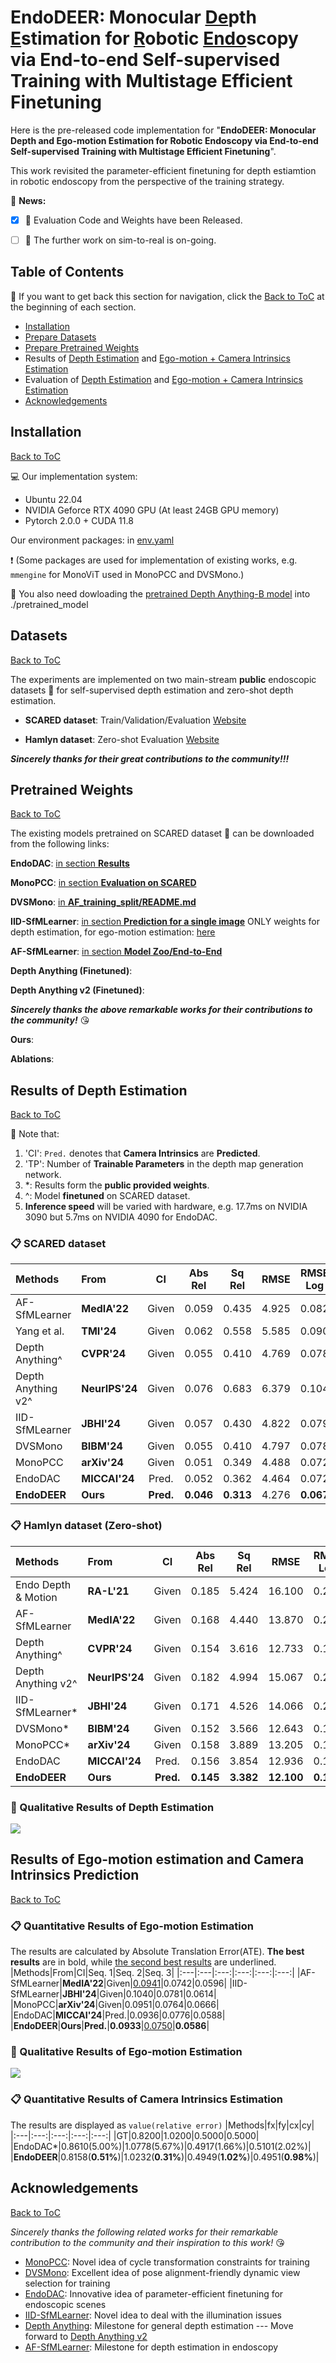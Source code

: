 # EndoDEER: Monocular <ins>De</ins>pth <ins>E</ins>stimation for <ins>R</ins>obotic <ins>Endo</ins>scopy via End-to-end Self-supervised Training with Multistage Efficient Finetuning
Here is the pre-released code implementation for "**EndoDEER: Monocular Depth and Ego-motion Estimation for Robotic Endoscopy via End-to-end Self-supervised Training with Multistage Efficient Finetuning**". 

This work revisited the parameter-efficient finetuning for depth estiamtion in robotic endoscopy from the perspective of the training strategy.

:newspaper: **News:**
- [X] 🚩 Evaluation Code and Weights have been Released.
- [ ] :dart: The further work on sim-to-real is on-going.


## Table of Contents
📑 If you want to get back this section for navigation, click the [Back to ToC](#table-of-contents) at the beginning of each section.
- [Installation](#installation)
- [Prepare Datasets](#datasets)
- [Prepare Pretrained Weights](#pretrained-weights)
- Results of [Depth Estimation](#results-of-depth-estimation) and [Ego-motion + Camera Intrinsics Estimation](#results-of-ego-motion-estimation-and-camera-intrinsics-prediction)
- Evaluation of [Depth Estimation](#evaluation-of-depth-estimation) and [Ego-motion + Camera Intrinsics Estimation](#evaluation-of-ego-motion-estimation-and-camera-intrinsics-prediction)
- [Acknowledgements](#acknowledgements)

## Installation
[Back to ToC](#table-of-contents)

:computer: Our implementation system: 
- Ubuntu 22.04
- NVIDIA Geforce RTX 4090 GPU (At least 24GB GPU memory)
- Pytorch 2.0.0 + CUDA 11.8

Our environment packages: in [env.yaml](env.yaml)

:heavy_exclamation_mark: (Some packages are used for implementation of existing works, e.g. `mmengine` for MonoViT used in MonoPCC and DVSMono.)

:file_folder: You also need dowloading the [pretrained Depth Anything-B model](https://huggingface.co/spaces/LiheYoung/Depth-Anything/tree/main/checkpoints) into ./pretrained_model

## Datasets
[Back to ToC](#table-of-contents)

The experiments are implemented on two main-stream **public** endoscopic datasets :file_folder: for self-supervised depth estimation and zero-shot depth estimation.
- **SCARED dataset**: Train/Validation/Evaluation [Website](https://endovissub2019-scared.grand-challenge.org/)

- **Hamlyn dataset**: Zero-shot Evaluation [Website](http://hamlyn.doc.ic.ac.uk/vision/)

_**Sincerely thanks for their great contributions to the community!!!**_

## Pretrained Weights
[Back to ToC](#table-of-contents)

The existing models pretrained on SCARED dataset :floppy_disk: can be downloaded from the following links:

**EndoDAC**: [in section **Results**](https://github.com/BeileiCui/EndoDAC?tab=readme-ov-file#results)

**MonoPCC**: [in section **Evaluation on SCARED**](https://github.com/adam99goat/MonoPCC?tab=readme-ov-file#-evaluation-on-scared)

**DVSMono**: [in **AF_training_split/README.md**](https://github.com/adam99goat/DVSMono/blob/main/AF_training_split/README.md#comparison-with-sotas-using-the-training-split-of-af-sfmlearner)

**IID-SfMLearner**: [in section **Prediction for a single image**](https://github.com/bobo909/IID-SfmLearner?tab=readme-ov-file#%EF%B8%8F-prediction-for-a-single-image) ONLY weights for depth estimation, for ego-motion estimation: [here]()

**AF-SfMLearner**: [in section **Model Zoo/End-to-End**](https://github.com/ShuweiShao/AF-SfMLearner?tab=readme-ov-file#-model-zoo)

**Depth Anything (Finetuned)**: 

**Depth Anything v2 (Finetuned)**: 

_**Sincerely thanks the above remarkable works for their contributions to the community!**_ :kissing_heart:

**Ours**: 

**Ablations**:

## Results of Depth Estimation
[Back to ToC](#table-of-contents)

:pushpin: Note that:
1. 'CI': `Pred.` denotes that **Camera Intrinsics** are **Predicted**.
2. 'TP': Number of **Trainable Parameters** in the depth map generation network.
3. *: Results form the **public provided weights**.
4. \^: Model **finetuned** on SCARED dataset.
5. **Inference speed** will be varied with hardware, e.g. 17.7ms on NVIDIA 3090 but 5.7ms on NVIDIA 4090 for EndoDAC.
### :clipboard: SCARED dataset
|Methods|From|CI|Abs Rel|Sq Rel|RMSE|RMSE Log|$\delta$|TP/M|Speed/ms|
|:---|:---|:---:|:---:|:---:|:---:|:---:|:---:|:---:|:---:|
|AF-SfMLearner|**MedIA'22**|Given|0.059|0.435|4.925|0.082|0.974|14.8|2.0|
|Yang et al.|**TMI'24**|Given|0.062|0.558|5.585|0.090|0.962|2.0|8.0|
|Depth Anything\^|**CVPR'24**|Given|0.055|0.410|4.769|0.078|0.973|13.0|5.0|
|Depth Anything v2\^|**NeurIPS'24**|Given|0.076|0.683|6.379|0.104|0.949|13.0|5.0|
|IID-SfMLearner|**JBHI'24**|Given|0.057|0.430|4.822|0.079|0.972|14.8|2.0|
|DVSMono|**BIBM'24**|Given|0.055|0.410|4.797|0.078|0.975|27.0|12.7|
|MonoPCC|**arXiv'24**|Given|0.051|0.349|4.488|0.072|0.983|27.0|12.7|
|EndoDAC|**MICCAI'24**|Pred.|0.052|0.362|4.464|0.072|0.979|1.6|5.7|
|**EndoDEER**|**Ours**|**Pred.**|**0.046**|**0.313**|4.276|**0.067**|**0.984**|1.8|6.2|

### :clipboard: Hamlyn dataset (Zero-shot)
|Methods|From|CI|Abs Rel|Sq Rel|RMSE|RMSE Log|$\delta$|TP/M|Speed/ms|
|:---|:---|:---:|:---:|:---:|:---:|:---:|:---:|:---:|:---:|
|Endo Depth & Motion|**RA-L'21**|Given|0.185|5.424|16.100|0.225|0.732|-|~15|
|AF-SfMLearner|**MedIA'22**|Given|0.168|4.440|13.870|0.204|0.770|14.8|1.0|
|Depth Anything\^|**CVPR'24**|Given|0.154|3.616|12.733|0.189|0.784|13.0|3.0|
|Depth Anything v2\^|**NeurIPS'24**|Given|0.182|4.994|15.067|0.219|0.740|13.0|3.0|
|IID-SfMLearner*|**JBHI'24**|Given|0.171|4.526|14.066|0.206|0.767|14.8|1.0|
|DVSMono*|**BIBM'24**|Given|0.152|3.566|12.643|0.187|0.791|27.0|10.5|
|MonoPCC*|**arXiv'24**|Given|0.158|3.889|13.205|0.194|0.782|27.0|10.5|
|EndoDAC|**MICCAI'24**|Pred.|0.156|3.854|12.936|0.193|0.791|1.6|4.0|
|**EndoDEER**|**Ours**|**Pred.**|**0.145**|**3.382**|**12.100**|**0.180**|**0.807**|1.8|4.5|

### :eyes: Qualitative Results of Depth Estimation
![](assets/vis_depth.png)

## Results of Ego-motion estimation and Camera Intrinsics Prediction
[Back to ToC](#table-of-contents)
### :clipboard: Quantitative Results of Ego-motion Estimation
The results are calculated by Absolute Translation Error(ATE). **The best results** are in bold, while <ins>the second best results</ins> are underlined.
|Methods|From|CI|Seq. 1|Seq. 2|Seq. 3|
|:---|:---|:---:|:---:|:---:|:---:|
|AF-SfMLearner|**MedIA'22**|Given|<ins>0.0941</ins>|0.0742|0.0596|
|IID-SfMLearner|**JBHI'24**|Given|0.1040|0.0781|0.0614|
|MonoPCC|**arXiv'24**|Given|0.0951|0.0764|0.0666|
|EndoDAC|**MICCAI'24**|Pred.|0.0936|0.0776|0.0588|
|**EndoDEER**|**Ours**|**Pred.**|**0.0933**|<ins>0.0750</ins>|**0.0586**|

### :eyes: Qualitative Results of Ego-motion Estimation
![](assets/vis_traj.png)

### :clipboard: Quantitative Results of Camera Intrinsics Estimation
The results are displayed as `value(relative error)`
|Methods|fx|fy|cx|cy|
|:---|:---:|:---:|:---:|:---:|
|GT|0.8200|1.0200|0.5000|0.5000|
|EndoDAC*|0.8610(5.00%)|1.0778(5.67%)|0.4917(1.66%)|0.5101(2.02%)|
|**EndoDEER**|0.8158(**0.51%**)|1.0232(**0.31%**)|0.4949(**1.02%**)|0.4951(**0.98%**)|

## Acknowledgements
[Back to ToC](#table-of-contents)

_Sincerely thanks the following related works for their remarkable contribution to the community and their inspiration to this work!_ :kissing_heart:
- [MonoPCC](https://github.com/adam99goat/MonoPCC): Novel idea of cycle transformation constraints for training
- [DVSMono](https://github.com/adam99goat/DVSMono): Excellent idea of pose alignment-friendly dynamic view selection for training
- [EndoDAC](https://github.com/BeileiCui/EndoDAC): Innovative idea of parameter-efficient finetuning for endoscopic scenes
- [IID-SfMLearner](https://github.com/bobo909/IID-SfmLearner): Novel idea to deal with the illumination issues
- [Depth Anything](https://github.com/DepthAnything): Milestone for general depth estimation --- Move forward to [Depth Anything v2](https://github.com/DepthAnything/Depth-Anything-V2)
- [AF-SfMLearner](https://github.com/ShuweiShao/AF-SfMLearner): Milestone for depth estimation in endoscopy
